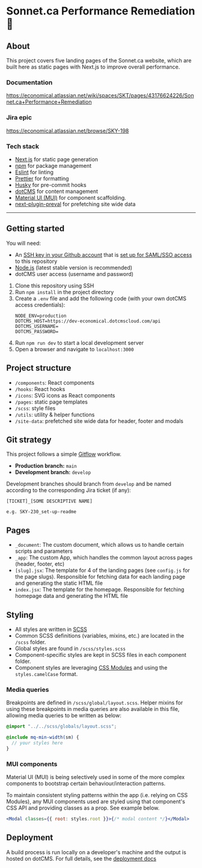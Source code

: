 # Sonnet.ca Performance Remediation 🚀

## About

This project covers five landing pages of the Sonnet.ca website, which are built here as static pages with Next.js to improve overall performance.

### Documentation

https://economical.atlassian.net/wiki/spaces/SKT/pages/43176624226/Sonnet.ca+Performance+Remediation

### Jira epic

https://economical.atlassian.net/browse/SKY-198

### Tech stack

- [Next.js](https://nextjs.org/) for static page generation
- [npm](https://www.npmjs.com/) for package management
- [Eslint](https://eslint.org/) for linting
- [Prettier](https://prettier.io/) for formatting
- [Husky](https://github.com/typicode/husky) for pre-commit hooks
- [dotCMS](https://www.dotcms.com/) for content management
- [Material UI (MUI)](https://mui.com/material-ui) for component scaffolding.
- [next-plugin-preval](https://github.com/ricokahler/next-plugin-preval) for prefetching site wide data

---

## Getting started

You will need:

- An [SSH key in your Github account](https://docs.github.com/en/authentication/connecting-to-github-with-ssh/adding-a-new-ssh-key-to-your-github-account) that is [set up for SAML/SSO access](https://docs.github.com/en/enterprise-cloud@latest/authentication/authenticating-with-saml-single-sign-on/authorizing-an-ssh-key-for-use-with-saml-single-sign-on) to this repository
- [Node.js](https://nodejs.org/en/) (latest stable version is recommended)
- dotCMS user access (username and password)

1. Clone this repository using SSH
1. Run `npm install` in the project directory
1. Create a `.env` file and add the following code (with your own dotCMS access credentials):
   ```
   NODE_ENV=production
   DOTCMS_HOST=https://dev-economical.dotcmscloud.com/api
   DOTCMS_USERNAME=
   DOTCMS_PASSWORD=
   ```
1. Run `npm run dev` to start a local development server
1. Open a browser and navigate to `localhost:3000`

## Project structure

- `/components`: React components
- `/hooks`: React hooks
- `/icons`: SVG icons as React components
- `/pages`: static page templates
- `/scss`: style files
- `/utils`: utility & helper functions
- `/site-data`: prefetched site wide data for header, footer and modals

## Git strategy

This project follows a simple [Gitflow](https://www.atlassian.com/git/tutorials/comparing-workflows/gitflow-workflow) workflow.

- **Production branch:** `main`
- **Development branch:** `develop`

Development branches should branch from `develop` and be named according to the corresponding Jira ticket (if any):

```
[TICKET]_[SOME DESCRIPTIVE NAME]

e.g. SKY-230_set-up-readme
```

## Pages

- `_document`: The custom document, which allows us to handle certain scripts and parameters
- `_app`: The custom App, which handles the common layout across pages (header, footer, etc)
- `[slug].jsx`: The template for 4 of the landing pages (see `config.js` for the page slugs). Responsible for fetching data for each landing page and generating the static HTML file
- `index.jsx`: The template for the homepage. Responsible for fetching homepage data and generating the HTML file

## Styling

- All styles are written in [SCSS](https://sass-lang.com/documentation/syntax#scss)
- Common SCSS definitions (variables, mixins, etc.) are located in the `/scss` folder.
- Global styles are found in `/scss/styles.scss`
- Component-specific styles are kept in SCSS files in each component folder.
- Component styles are leveraging [CSS Modules](https://github.com/css-modules/css-modules) and using the `styles.camelCase` format.

### Media queries

Breakpoints are defined in `/scss/global/layout.scss`. Helper mixins for using these breakpoints in media queries are also available in this file, allowing media queries to be written as below:

```scss
@import "../../scss/globals/layout.scss";

@include mq-min-width(sm) {
  // your styles here
}
```

### MUI components

Material UI (MUI) is being selectively used in some of the more complex components to bootstrap certain behaviour/interaction patterns.

To maintain consistent styling patterns within the app (i.e. relying on CSS Modules), any MUI components used are styled using that component's CSS API and providing classes as a prop. See example below.

```jsx
<Modal classes={{ root: styles.root }}>{/* modal content */}</Modal>
```

## Deployment

A build process is run locally on a developer's machine and the output is hosted on dotCMS. For full details, see the [deployment docs](https://economical.atlassian.net/wiki/spaces/SKT/pages/43259985982/DotCMS+deployment)
